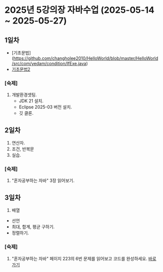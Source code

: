 # 2025년 5강의장 자바수업 (2025-05-14 ~ 2025-05-27)

## 1일차
 - [기초문법] (https://github.com/changholee2010/HelloWorld/blob/master/HelloWorld/src/com/yedam/condition/IfExe.java)
 - <a href="https://github.com/changholee2010/HelloWorld/blob/master/HelloWorld/src/com/yedam/condition/IfExe.java">기초문법2</a><br>
  
### [숙제]
1. 개발환경셋팅.
   - JDK 21 설치.
   - Eclipse 2025-03 버전 설치.
   - 깃 클론.
  
## 2일차
1. 연산자.
2. 조건, 반복문
3. 실습.

### [숙제]
1. "혼자공부하는 자바" 3장 읽어보기.

## 3일차
1. 배열
 - 선언
 - 최대, 합계, 평균 구하기.
 - 정렬하기.

### [숙제]
1. "혼자공부하는 자바" 페이지 223의 6번 문제를 읽어보고 코드를 완성하세요.
[바로가기](https://github.com/changholee2010/HelloWorld/blob/master/HelloWorld/src/com/yedam/ref/TodoExe.java)
